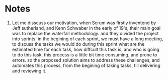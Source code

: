 # Notes
1. Let me disscuss our motivation, when Scrum was firstly inventend by Jeff sutherland, and Kenn Schwaber in the 
early of 19's, their main goal was to replace the waterfall methodology. 
and they divided the project into sprints. 
in the begining of each sprint, we must have a long meeting, to discuss the tasks we would do during this sprint
what are the estimated time for each task, how diffcult this task is, and who is going to do this task. 
this process is a little bit time consuming, and prone to errors. 
so the proposed solution aims to address these challenges, and automates this process, from the begining of taking tasks, till delivering and reviewing it. 